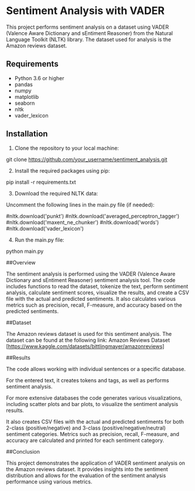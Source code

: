 # Sentiment Analysis with VADER

This project performs sentiment analysis on a dataset using VADER (Valence Aware Dictionary and sEntiment Reasoner) from the Natural Language Toolkit (NLTK) library. The dataset used for analysis is the Amazon reviews dataset.

## Requirements

- Python 3.6 or higher
- pandas
- numpy
- matplotlib
- seaborn
- nltk
- vader_lexicon

## Installation

1. Clone the repository to your local machine:

git clone https://github.com/your_username/sentiment_analysis.git


2. Install the required packages using pip:

pip install -r requirements.txt


3. Download the required NLTK data:

Uncomment the following lines in the main.py file (if needed):

#nltk.download('punkt')
#nltk.download('averaged_perceptron_tagger')
#nltk.download('maxent_ne_chunker')
#nltk.download('words')
#nltk.download('vader_lexicon')

4. Run the main.py file:

python main.py

##Overview

The sentiment analysis is performed using the VADER (Valence Aware Dictionary and sEntiment Reasoner) sentiment analysis tool. The code includes functions to read the dataset, tokenize the text, perform sentiment analysis, calculate sentiment scores, visualize the results, and create a CSV file with the actual and predicted sentiments. It also calculates various metrics such as precision, recall, F-measure, and accuracy based on the predicted sentiments.

##Dataset

The Amazon reviews dataset is used for this sentiment analysis. The dataset can be found at the following link: Amazon Reviews Dataset [https://www.kaggle.com/datasets/bittlingmayer/amazonreviews]

##Results

The code allows working with individual sentences or a specific database.

For the entered text, it creates tokens and tags, as well as performs sentiment analysis.

For more extensive databases the code generates various visualizations, including scatter plots and bar plots, to visualize the sentiment analysis results.

It also creates CSV files with the actual and predicted sentiments for both 2-class (positive/negative) and 3-class (positive/negative/neutral) sentiment categories. Metrics such as precision, recall, F-measure, and accuracy are calculated and printed for each sentiment category.

##Conclusion

This project demonstrates the application of VADER sentiment analysis on the Amazon reviews dataset. It provides insights into the sentiment distribution and allows for the evaluation of the sentiment analysis performance using various metrics.

